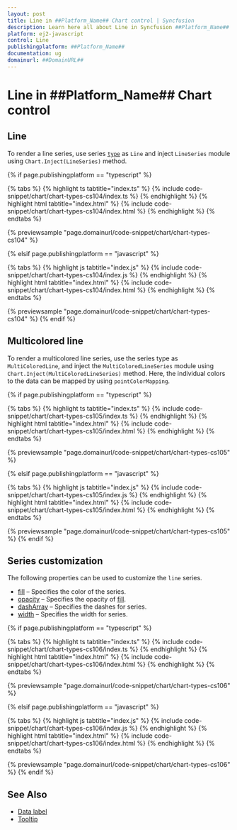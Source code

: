 ```yaml
---
layout: post
title: Line in ##Platform_Name## Chart control | Syncfusion
description: Learn here all about Line in Syncfusion ##Platform_Name## Chart control of Syncfusion Essential JS 2 and more.
platform: ej2-javascript
control: Line 
publishingplatform: ##Platform_Name##
documentation: ug
domainurl: ##DomainURL##
---
```

# Line in ##Platform_Name## Chart control

## Line

To render a line series, use series [`type`](../api/chart/seriesModel/#type-string) as `Line` and inject `LineSeries` module using `Chart.Inject(LineSeries)` method.

{% if page.publishingplatform == "typescript" %}

 {% tabs %}
{% highlight ts tabtitle="index.ts" %}
{% include code-snippet/chart/chart-types-cs104/index.ts %}
{% endhighlight %}
{% highlight html tabtitle="index.html" %}
{% include code-snippet/chart/chart-types-cs104/index.html %}
{% endhighlight %}
{% endtabs %}
        
{% previewsample "page.domainurl/code-snippet/chart/chart-types-cs104" %}

{% elsif page.publishingplatform == "javascript" %}

{% tabs %}
{% highlight js tabtitle="index.js" %}
{% include code-snippet/chart/chart-types-cs104/index.js %}
{% endhighlight %}
{% highlight html tabtitle="index.html" %}
{% include code-snippet/chart/chart-types-cs104/index.html %}
{% endhighlight %}
{% endtabs %}

{% previewsample "page.domainurl/code-snippet/chart/chart-types-cs104" %}
{% endif %}

## Multicolored line

To render a multicolored line series, use the series type as `MultiColoredLine`, and inject the     `MultiColoredLineSeries` module using `Chart.Inject(MultiColoredLineSeries)` method. Here, the individual colors to the data can be mapped by using `pointColorMapping`.

{% if page.publishingplatform == "typescript" %}

 {% tabs %}
{% highlight ts tabtitle="index.ts" %}
{% include code-snippet/chart/chart-types-cs105/index.ts %}
{% endhighlight %}
{% highlight html tabtitle="index.html" %}
{% include code-snippet/chart/chart-types-cs105/index.html %}
{% endhighlight %}
{% endtabs %}
        
{% previewsample "page.domainurl/code-snippet/chart/chart-types-cs105" %}

{% elsif page.publishingplatform == "javascript" %}

{% tabs %}
{% highlight js tabtitle="index.js" %}
{% include code-snippet/chart/chart-types-cs105/index.js %}
{% endhighlight %}
{% highlight html tabtitle="index.html" %}
{% include code-snippet/chart/chart-types-cs105/index.html %}
{% endhighlight %}
{% endtabs %}

{% previewsample "page.domainurl/code-snippet/chart/chart-types-cs105" %}
{% endif %}

## Series customization

The following properties can be used to customize the `line` series.

* [fill](../api/chart/seriesModel/#fill) – Specifies the color of the series.
* [opacity](../api/chart/seriesModel/#opacity) – Specifies the opacity of [fill](../api/chart/seriesModel/#fill).
* [dashArray](../api/chart/seriesModel/#dasharray) – Specifies the dashes for series.
* [width](/api/chart/seriesModel/#width) – Specifies the width for series.

{% if page.publishingplatform == "typescript" %}

 {% tabs %}
{% highlight ts tabtitle="index.ts" %}
{% include code-snippet/chart/chart-types-cs106/index.ts %}
{% endhighlight %}
{% highlight html tabtitle="index.html" %}
{% include code-snippet/chart/chart-types-cs106/index.html %}
{% endhighlight %}
{% endtabs %}
        
{% previewsample "page.domainurl/code-snippet/chart/chart-types-cs106" %}

{% elsif page.publishingplatform == "javascript" %}

{% tabs %}
{% highlight js tabtitle="index.js" %}
{% include code-snippet/chart/chart-types-cs106/index.js %}
{% endhighlight %}
{% highlight html tabtitle="index.html" %}
{% include code-snippet/chart/chart-types-cs106/index.html %}
{% endhighlight %}
{% endtabs %}

{% previewsample "page.domainurl/code-snippet/chart/chart-types-cs106" %}
{% endif %}

## See Also

* [Data label](../data-labels/)
* [Tooltip](../tool-tip/)

